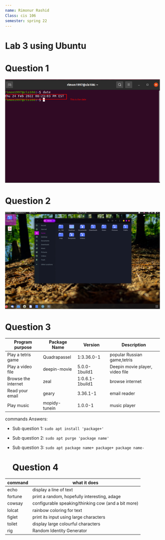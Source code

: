 ```yaml
---
name: Rimonur Rashid
Class: cis 106
semester: spring 22
---
```


# Lab 3 using Ubuntu 

# Question 1
![question1](q1.1.png)
# Question 2 
![question2](q1.2.png)
# Question 3 

| Program purpose     | Package Name | Version     | Description                   |
| ------------------- | ------------ | ----------- | ----------------------------- |
| Play a tetris game  |Quadrapassel  |1:3.36.0-1   |popular Russian game,tetris    |
| Play a video file   |deepin-movie  |5.0.0-1build1|Deepin movie player, video file|
| Browse the internet |zeal          |1:0.6.1-1build1| browse internet             |
| Read your email     |geary         | 3.36.1-1    |email reader                   |
| Play music          |mopidy-tunein |1.0.0-1      |music player                   |

commands Answers:
* Sub question 1: `sudo apt install 'package+'`
* Sub question 2: `sudo apt purge 'package name' `
* Sub question 3: `sudo apt package name+ package+ package name-`
  
  # Question 4 

| command | what it does                                      |
|---------|---------------------------------------------------|
| echo    |display a line of text                             |
| fortune |print a random, hopefully interesting, adage       |
| cowsay  |configurable speaking/thinking cow (and a bit more)|
| lolcat  |rainbow coloring for text                          |
| figlet  |print its input using large characters             |
| toilet  |display large colourful characters                 |
| rig     |Random Identity Generator                          |